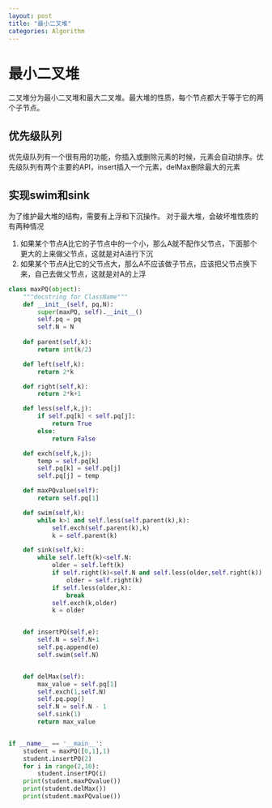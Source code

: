 ```yaml
---
layout: post
title: "最小二叉堆"
categories: Algorithm
---
```

# 最小二叉堆
二叉堆分为最小二叉堆和最大二叉堆。最大堆的性质，每个节点都大于等于它的两个子节点。
## 优先级队列
优先级队列有一个很有用的功能，你插入或删除元素的时候，元素会自动排序。优先级队列有两个主要的API，insert插入一个元素，delMax删除最大的元素
## 实现swim和sink
为了维护最大堆的结构，需要有上浮和下沉操作。
对于最大堆，会破坏堆性质的有两种情况
1. 如果某个节点A比它的子节点中的一个小，那么A就不配作父节点，下面那个更大的上来做父节点，这就是对A进行下沉
2. 如果某个节点A比它的父节点大，那么A不应该做子节点，应该把父节点换下来，自己去做父节点，这就是对A的上浮

``` python
class maxPQ(object):
    """docstring for ClassName"""
    def __init__(self, pq,N):
        super(maxPQ, self).__init__()
        self.pq = pq
        self.N = N
    
    def parent(self,k):
        return int(k/2)

    def left(self,k):
        return 2*k

    def right(self,k):
        return 2*k+1

    def less(self,k,j):
        if self.pq[k] < self.pq[j]:
            return True
        else:
            return False

    def exch(self,k,j):
        temp = self.pq[k]
        self.pq[k] = self.pq[j]
        self.pq[j] = temp

    def maxPQvalue(self):
        return self.pq[1]

    def swim(self,k):
        while k>1 and self.less(self.parent(k),k):
            self.exch(self.parent(k),k)
            k = self.parent(k)

    def sink(self,k):
        while self.left(k)<self.N:
            older = self.left(k)
            if self.right(k)<self.N and self.less(older,self.right(k)):
                older = self.right(k)
            if self.less(older,k):
                break
            self.exch(k,older)
            k = older


    def insertPQ(self,e):
        self.N = self.N+1
        self.pq.append(e)
        self.swim(self.N)


    def delMax(self):
        max_value = self.pq[1]
        self.exch(1,self.N)
        self.pq.pop()
        self.N = self.N - 1
        self.sink(1)
        return max_value


if __name__ == '__main__':
    student = maxPQ([0,1],1)
    student.insertPQ(2)
    for i in range(2,10):
        student.insertPQ(i) 
    print(student.maxPQvalue())
    print(student.delMax())
    print(student.maxPQvalue())
```






